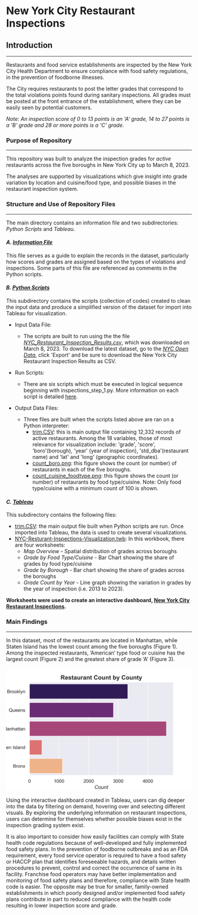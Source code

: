 # **New York City Restaurant Inspections**

## **Introduction**
***
Restaurants and food service establishments are inspected by the New York City Health Department to ensure compliance with food safety regulations, in the prevention of foodborne illnesses. 

The City requires restaurants to post the letter grades that correspond to the total violations points found during sanitary inspections. All grades must be posted at the front entrance of the establishment, where they can be easily seen by potential customers. 

*Note: An inspection score of 0 to 13 points is an 'A' grade, 14 to 27 points is a 'B' grade and 28 or more points is a 'C' grade.* 

### **Purpose of Repository**
***
This repository was built to analyze the inspection grades for *active* restaurants across the five boroughs in New York City up to March 8, 2023. 

The analyses are supported by visualizations which give insight into grade variation by location and cuisine/food type, and possible biases in the restaurant inspection system.

### **Structure and Use of Repository Files**
***
The main directory contains an information file and two subdirectories: *Python Scripts* and *Tableau*.

#### *A. [Information File](About_NYC_Restaurant_Inspection_Data_on_NYC_OpenData_Information_File.pdf)*
This file serves as a guide to explain the records in the dataset, particularly how scores and grades are assigned based on the types of violations and inspections. Some parts of this file are referenced as comments in the Python scripts.

#### *B. [Python Scripts](Python%20Scripts)*
This subdirectory contains the scripts (collection of codes) created to clean the input data and produce a simplified version of the dataset for import into Tableau for visualization. 

- Input Data File: 
    - The scripts are built to run using the the file *[NYC_Restaurant_Inspection_Results.csv](NYC_Restaurant_Inspection_Results.csv)*, which was downloaded on March 8, 2023. To download the latest dataset, go to the [*NYC Open Data*](https://data.cityofnewyork.us/Health/DOHMH-New-York-City-Restaurant-Inspection-Results/43nn-pn8j), click 'Export' and be sure to download the New York City Restaurant Inspection Results as CSV.

- Run Scripts: 
    - There are six scripts which must be executed in logical sequence beginning with inspections_step_1.py. More information on each script is detailed [here]().
        

- Output Data Files: 
    - Three files are built when the scripts listed above are ran on a Python interpreter:
        - [trim.CSV](trim.csv): this is main output file containing 12,332 records of active restaurants. Among the 18 variables, those of most relevance for visualization include: 'grade', 'score', 'boro'(borough), 'year' (year of inspection), 'std_dba'(restaurant name) and 'lat' and 'long' (geographic coordinates).
        - [count_boro.png](count_boro.png): this figure shows the count (or number) of restaurants in each of the five boroughs.
        - [count_cuisine_foodtype.png](count_cuisine_foodtype.png): this figure shows the count (or number) of restaurants by food type/cuisine. Note: Only food type/cuisine with a minimum count of 100 is shown.

#### *C. [Tableau](Tableau)*
This subdirectory contains the following files:
 - [trim.CSV](trim.csv): the main output file built when Python scripts are run. Once imported into Tableau, the data is used to create several visualizations.
 - [NYC-Resturant-Inspections-Visualization.twb](Tableau/NYC-Resturant-Inspections-Visualization.twb): In this workbook, there are four worksheets:
    - *Map Overview* - Spatial distribution of grades across boroughs
    - *Grade by Food Type/Cuisine* - Bar Chart showing the share of grades by food type/cuisine
    - *Grade by Borough* - Bar chart showing the share of grades across the boroughs
    - *Grade Count by Year* - Line graph showing the variation in grades by the year of inspection (i.e. 2013 to 2023).

**Worksheets were used to create an interactive dashboard, [New York City Restaurant Inspections](https://public.tableau.com/app/profile/gabriella.alphonso/viz/NYCResturantInspections/NYCRestaurantsInspections).** 

### **Main Findings**
---
 In this dataset, most of the restaurants are located in Manhattan, while Staten Island has the lowest count among the five boroughs (Figure 1). Among the inspected restaurants, ‘American’ type food or cuisine has the largest count (Figure 2) and the greatest share of grade ‘A’ (Figure 3).

 ![Figure 1: Restaurant Count by Borough](count_boro.png)
 
Using the interactive dashboard created in Tableau, users can dig deeper into the data by filtering on demand, hovering over and selecting different visuals. By exploring the underlying information on restaurant inspections, users can determine for themselves whether possible biases exist in the inspection grading system exist. 

It is also important to consider how easily facilities can comply with State health code regulations because of well-developed and fully implemented food safety plans. In the prevention of foodborne outbreaks and as an FDA requirement, every food service operator is required to have a food safety or HACCP plan that identifies foreseeable hazards, and details written procedures to prevent, control and correct the occurrence of same in its facility. Franchise food operators may have better implementation and monitoring of food safety plans and therefore, compliance with State health code is easier. The opposite may be true for smaller, family-owned establishments in which poorly designed and/or implemented food safety plans contribute in part to reduced compliance with the health code resulting in lower inspection score and grade. 
